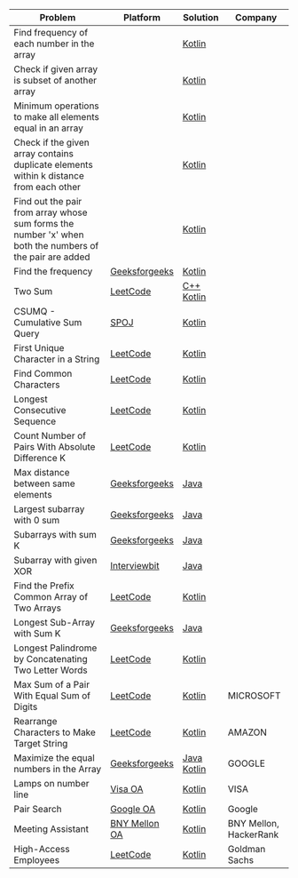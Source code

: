 | Problem                                                                                                 | Platform                                                                                          | Solution                                                                                                                      | Company                |
| ------------------------------------------------------------------------------------------------------- | ------------------------------------------------------------------------------------------------- | ----------------------------------------------------------------------------------------------------------------------------- | ---------------------- |
| Find frequency of each number in the array                                                              |                                                                                                   | [Kotlin](../coding-patterns/hashing/prob1.kt)                                                                                 |                        |
| Check if given array is subset of another array                                                         |                                                                                                   | [Kotlin](../coding-patterns/hashing/prob2.kt)                                                                                 |                        |
| Minimum operations to make all elements equal in an array                                               |                                                                                                   | [Kotlin](../coding-patterns/hashing/prob3.kt)                                                                                 |                        |
| Check if the given array contains duplicate elements within k distance from each other                  |                                                                                                   | [Kotlin](../coding-patterns/hashing/prob4.kt)                                                                                 |                        |
| Find out the pair from array whose sum forms the number 'x' when both the numbers of the pair are added |                                                                                                   | [Kotlin](../coding-patterns/hashing/prob5.kt)                                                                                 |                        |
| Find the frequency                                                                                      | [Geeksforgeeks](https://practice.geeksforgeeks.org/problems/find-the-frequency/1)                 | [Kotlin](../geeksforgeeks/find-frequency-number-array.java)                                                                   |                        |
| Two Sum                                                                                                 | [LeetCode](https://leetcode.com/problems/two-sum/)                                                | [C++](../leetcode/1.cpp) [Kotlin](../leetcode/1.kt)                                                                           |                        |
| CSUMQ - Cumulative Sum Query                                                                            | [SPOJ](https://www.spoj.com/problems/CSUMQ/)                                                      | [Kotlin](../spoj/CSUMQ.kt)                                                                                                    |                        |
| First Unique Character in a String                                                                      | [LeetCode](https://leetcode.com/problems/first-unique-character-in-a-string/)                     | [Kotlin](../leetcode/387.kt)                                                                                                  |                        |
| Find Common Characters                                                                                  | [LeetCode](https://leetcode.com/problems/find-common-characters/)                                 | [Kotlin](../leetcode/1002.kt)                                                                                                 |                        |
| Longest Consecutive Sequence                                                                            | [LeetCode](https://leetcode.com/problems/longest-consecutive-sequence/)                           | [Kotlin](../leetcode/128.kt)                                                                                                  |                        |
| Count Number of Pairs With Absolute Difference K                                                        | [LeetCode](https://leetcode.com/problems/count-number-of-pairs-with-absolute-difference-k/)       | [Kotlin](../leetcode/2006.kt)                                                                                                 |                        |
| Max distance between same elements                                                                      | [Geeksforgeeks](https://practice.geeksforgeeks.org/problems/max-distance-between-same-elements/1) | [Java](../geeksforgeeks/max-distance-between-same-elements.java)                                                              |                        |
| Largest subarray with 0 sum                                                                             | [Geeksforgeeks](https://practice.geeksforgeeks.org/problems/largest-subarray-with-0-sum/1)        | [Java](../geeksforgeeks/largest-subarray-with-0-sum.java)                                                                     |                        |
| Subarrays with sum K                                                                                    | [Geeksforgeeks](https://practice.geeksforgeeks.org/problems/subarrays-with-sum-k/1)               | [Java](../geeksforgeeks/subarrays-with-sum-k.java)                                                                            |                        |
| Subarray with given XOR                                                                                 | [Interviewbit](https://www.interviewbit.com/problems/subarray-with-given-xor/)                    | [Java](../interviewbit/subarray-with-given-xor.java)                                                                          |                        |
| Find the Prefix Common Array of Two Arrays                                                              | [LeetCode](https://leetcode.com/problems/find-the-prefix-common-array-of-two-arrays/)             | [Kotlin](../leetcode/2657.kt)                                                                                                 |                        |
| Longest Sub-Array with Sum K                                                                            | [Geeksforgeeks](https://practice.geeksforgeeks.org/problems/longest-sub-array-with-sum-k0809/1)   | [Java](../geeksforgeeks/longest-sub-array-with-sum-k.java)                                                                    |                        |
| Longest Palindrome by Concatenating Two Letter Words                                                    | [LeetCode](https://leetcode.com/problems/longest-palindrome-by-concatenating-two-letter-words/)   | [Kotlin](../leetcode/2131.kt)                                                                                                 |                        |
| Max Sum of a Pair With Equal Sum of Digits                                                              | [LeetCode](https://leetcode.com/problems/max-sum-of-a-pair-with-equal-sum-of-digits/)             | [Kotlin](../leetcode/2342.kt)                                                                                                 | MICROSOFT              |
| Rearrange Characters to Make Target String                                                              | [LeetCode](https://leetcode.com/problems/rearrange-characters-to-make-target-string/)             | [Kotlin](../leetcode/2287.kt)                                                                                                 | AMAZON                 |
| Maximize the equal numbers in the Array                                                                 | [Geeksforgeeks](https://www.geeksforgeeks.org/maximize-the-equal-numbers-in-the-array/)           | [Java](../geeksforgeeks/maximize-equal-numbers-in-array.java) [Kotlin](../geeksforgeeks/maximize-equal-numbers-in-array.java) | GOOGLE                 |
| Lamps on number line                                                                                    | [Visa OA](https://www.desiqna.in/16114/visa-oa-sde-intern-ctc-30-lac-27th-oct)                    | [Kotlin](../coding-patterns/hashing/lamps-on-numberline.kt)                                                                   | VISA                   |
| Pair Search                                                                                             | [Google OA](https://www.desiqna.in/13820/google-oa-sde2-jan-2023)                                 | [Kotlin](../coding-patterns/hashing/pair-search.kt)                                                                           | Google                 |
| Meeting Assistant                                                                                       | [BNY Mellon OA](https://www.thejoboverflow.com/p/p1648/)                                          | [Kotlin](../coding-patterns/hashing/meeting-assistant.kt)                                                                     | BNY Mellon, HackerRank |
| High-Access Employees                                                                                   | [LeetCode](https://leetcode.com/problems/high-access-employees/)                                  | [Kotlin](../leetcode/2933.kt)                                                                                                 | Goldman Sachs          |